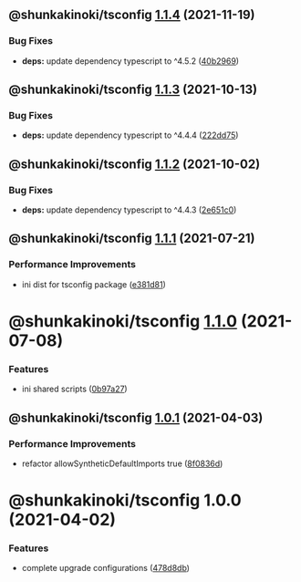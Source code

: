 ## @shunkakinoki/tsconfig [1.1.4](https://github.com/shunkakinoki/configurations/compare/@shunkakinoki/tsconfig@1.1.3...@shunkakinoki/tsconfig@1.1.4) (2021-11-19)

### Bug Fixes

- **deps:** update dependency typescript to ^4.5.2 ([40b2969](https://github.com/shunkakinoki/configurations/commit/40b2969932a5649e60b3971dc18a35495dcd963b))

## @shunkakinoki/tsconfig [1.1.3](https://github.com/shunkakinoki/configurations/compare/@shunkakinoki/tsconfig@1.1.2...@shunkakinoki/tsconfig@1.1.3) (2021-10-13)

### Bug Fixes

- **deps:** update dependency typescript to ^4.4.4 ([222dd75](https://github.com/shunkakinoki/configurations/commit/222dd751f7bde652ac380a9be279c374945d0b73))

## @shunkakinoki/tsconfig [1.1.2](https://github.com/shunkakinoki/configurations/compare/@shunkakinoki/tsconfig@1.1.1...@shunkakinoki/tsconfig@1.1.2) (2021-10-02)

### Bug Fixes

- **deps:** update dependency typescript to ^4.4.3 ([2e651c0](https://github.com/shunkakinoki/configurations/commit/2e651c0e014f59065d6b952b0ef01f6100371057))

## @shunkakinoki/tsconfig [1.1.1](https://github.com/shunkakinoki/configurations/compare/@shunkakinoki/tsconfig@1.1.0...@shunkakinoki/tsconfig@1.1.1) (2021-07-21)

### Performance Improvements

- ini dist for tsconfig package ([e381d81](https://github.com/shunkakinoki/configurations/commit/e381d81c5f332df90052430f888a962852e50d52))

# @shunkakinoki/tsconfig [1.1.0](https://github.com/shunkakinoki/configurations/compare/@shunkakinoki/tsconfig@1.0.1...@shunkakinoki/tsconfig@1.1.0) (2021-07-08)

### Features

- ini shared scripts ([0b97a27](https://github.com/shunkakinoki/configurations/commit/0b97a270fa11b6c6d89562b9e872e1dde64d4d75))

## @shunkakinoki/tsconfig [1.0.1](https://github.com/shunkakinoki/configurations/compare/@shunkakinoki/tsconfig@1.0.0...@shunkakinoki/tsconfig@1.0.1) (2021-04-03)

### Performance Improvements

- refactor allowSyntheticDefaultImports true ([8f0836d](https://github.com/shunkakinoki/configurations/commit/8f0836d49e88ab56ad436d82168a2e7e9e42f4ad))

# @shunkakinoki/tsconfig 1.0.0 (2021-04-02)

### Features

- complete upgrade configurations ([478d8db](https://github.com/shunkakinoki/configurations/commit/478d8db3afc1157e242d47bc9439256b18849952))
